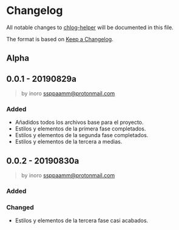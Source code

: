 # Changelog
All notable changes to [chlog-helper](https://github.com/boot1110001/chlog-helper) will be documented in this file.

The format is based on [Keep a Changelog](https://keepachangelog.com/en/1.0.0/).

## Alpha

## 0.0.1 - 20190829a
> by inoro <ssppaamm@protonmail.com>
### Added
- Añadidos todos los archivos base para el proyecto.
- Estilos y elementos de la primera fase completados.
- Estilos y elementos de la segunda fase completados.
- Estilos y elementos de la tercera a medias.

## 0.0.2 - 20190830a
> by inoro <ssppaamm@protonmail.com>
### Added
### Changed
- Estilos y elementos de la tercera fase casi acabados.
